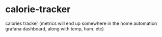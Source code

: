 # calorie-tracker
calories tracker (metrics will end up somewhere in the home automation grafana dashboard, along with temp, hum. etc)
